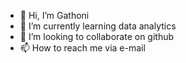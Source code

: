 - 👋 Hi, I’m Gathoni
- 🌱 I’m currently learning data analytics
- 💞️ I’m looking to collaborate on github
- 📫 How to reach me via e-mail

<!---
Sonnieperis/Sonnieperis is a ✨ special ✨ repository because its `README.md` (this file) appears on your GitHub profile.
You can click the Preview link to take a look at your changes.
--->
